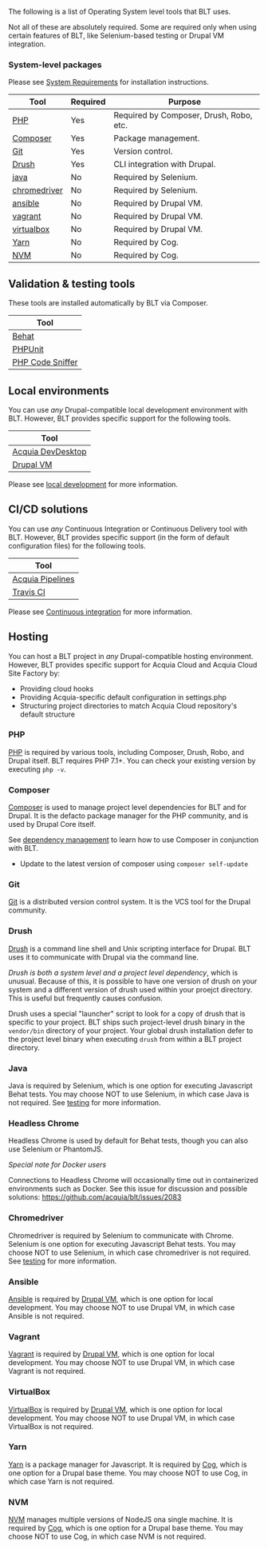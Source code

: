 The following is a list of Operating System level tools that BLT uses.

Not all of these are absolutely required. Some are required only when using certain features of BLT, like Selenium-based testing or Drupal VM integration. 

### System-level packages

Please see [System Requirements](INSTALL.md/#system-requirements) for installation instructions. 

| Tool                          | Required | Purpose                                  |
|-------------------------------|----------|------------------------------------------|
| [PHP](#php)                   | Yes      | Required by Composer, Drush, Robo, etc. |
| [Composer](#composer)         | Yes      | Package management.                      |
| [Git](#git)                   | Yes      | Version control.                         |
| [Drush](#drush)               | Yes      | CLI integration with Drupal.             |
| [java](#java)                 | No       | Required by Selenium.                    |
| [chromedriver](#chromedriver) | No       | Required by Selenium.                    |
| [ansible](#ansible)           | No       | Required by Drupal VM.                   |
| [vagrant](#vagrant)           | No       | Required by Drupal VM.                   |
| [virtualbox](#virtualbox)     | No       | Required by Drupal VM.                   |
| [Yarn](#yarn)                 | No       | Required by Cog.                         |
| [NVM](#nvm)                   | No       | Required by Cog.                         |

## Validation & testing tools

These tools are installed automatically by BLT via Composer.

| Tool                       |
|----------------------------|
| [Behat](#behat)            |
| [PHPUnit](#phpunit)        |
| [PHP Code Sniffer](#phpcs) |



## Local environments

You can use _any_ Drupal-compatible local development environment with BLT. However, BLT provides specific support for the following tools. 

| Tool                              | 
|-----------------------------------|
| [Acquia DevDesktop](#dev-desktop) |
| [Drupal VM](#drupal-vm)           |

Please see [local development](local-development.md) for more information.

## CI/CD solutions

You can use _any_ Continuous Integration or Continuous Delivery tool with BLT. However, BLT provides specific support (in the form of default configuration files) for the following tools.

| Tool                                  |
|---------------------------------------|
| [Acquia Pipelines](#acquia-pipelines) |
| [Travis CI](#travis-ci)               |

Please see [Continuous integration](ci.md) for more information.

## Hosting

You can host a BLT project in _any_ Drupal-compatible hosting environment. However, BLT provides specific support for Acquia Cloud and Acquia Cloud Site Factory by:

* Providing cloud hooks
* Providing Acquia-specific default configuration in settings.php
* Structuring project directories to match Acquia Cloud repository's default structure

### <a name="php">PHP</a>

[PHP](http://php.net/manual/en/install.php) is required by various tools, including Composer, Drush, Robo, and Drupal itself. BLT requires PHP 7.1+. You can check your existing version by executing `php -v`.

### <a name="composer">Composer</a>

[Composer](https://getcomposer.org/) is used to manage project level dependencies for BLT and for Drupal. It is the defacto package manager for the PHP community, and is used by Drupal Core itself.

See [dependency management](dependency-management.md) to learn how to use Composer in conjunction with BLT.

* Update to the latest version of composer using `composer self-update`

### <a name="git">Git</a>

[Git](https://git-scm.com/) is a distributed version control system. It is the VCS tool for the Drupal community. 

### <a name="drush">Drush</a>

[Drush](http://www.drush.org/en/master/) is a command line shell and Unix scripting interface for Drupal. BLT uses it to communicate with Drupal via the command line.

_Drush is both a system level and a project level dependency_, which is unusual. Because of this, it is possible to have one version of drush on your system and a different version of drush used within your proejct directory. This is useful but frequently causes confusion.
 
Drush uses a special "launcher" script to look for a copy of drush that is specific to your project. BLT ships such project-level drush binary in the `vendor/bin` directory of your project. Your global drush installation defer to the project level binary when executing `drush` from within a BLT project directory.  

### <a name="java">Java</a>

Java is required by Selenium, which is one option for executing Javascript Behat tests. You may choose NOT to use Selenium, in which case Java is not required. See [testing](testing.md) for more information.

### <a name="headlesschrome">Headless Chrome</a>

Headless Chrome is used by default for Behat tests, though you can also use Selenium or PhantomJS.

*Special note for Docker users*

Connections to Headless Chrome will occasionally time out in containerized environments such as Docker. See this issue for discussion and possible solutions: https://github.com/acquia/blt/issues/2083

### <a name="chromedriver">Chromedriver</a>

Chromedriver is required by Selenium to communicate with Chrome. Selenium is one option for executing Javascript Behat tests. You may choose NOT to use Selenium, in which case chromedriver is not required. See [testing](testing.md) for more information.

### <a name="ansible">Ansible</a>

[Ansible](https://www.ansible.com/) is required by [Drupal VM](https://www.drupalvm.com/), which is one option for local development. You may choose NOT to use Drupal VM, in which case Ansible is not required.

### <a name="vagrant">Vagrant</a>

[Vagrant](http://vagrantup.com/) is required by [Drupal VM](https://www.drupalvm.com/), which is one option for local development. You may choose NOT to use Drupal VM, in which case Vagrant is not required.

### <a name="virtualbox">VirtualBox</a>

[VirtualBox](https://www.virtualbox.org/wiki/VirtualBox) is required by [Drupal VM](https://www.drupalvm.com/), which is one option for local development. You may choose NOT to use Drupal VM, in which case VirtualBox is not required.

### <a name="yarn">Yarn</a>

[Yarn](https://github.com/yarnpkg/yarn) is a package manager for Javascript. It is required by [Cog](https://github.com/acquia-pso/cog), which is one option for a Drupal base theme. You may choose NOT to use Cog, in which case Yarn is not required.

### <a name="nvm">NVM</a>

[NVM](README.markdown) manages multiple versions of NodeJS ona single machine. It is required by [Cog](https://github.com/acquia-pso/cog), which is one option for a Drupal base theme. You may choose NOT to use Cog, in which case NVM is not required.
